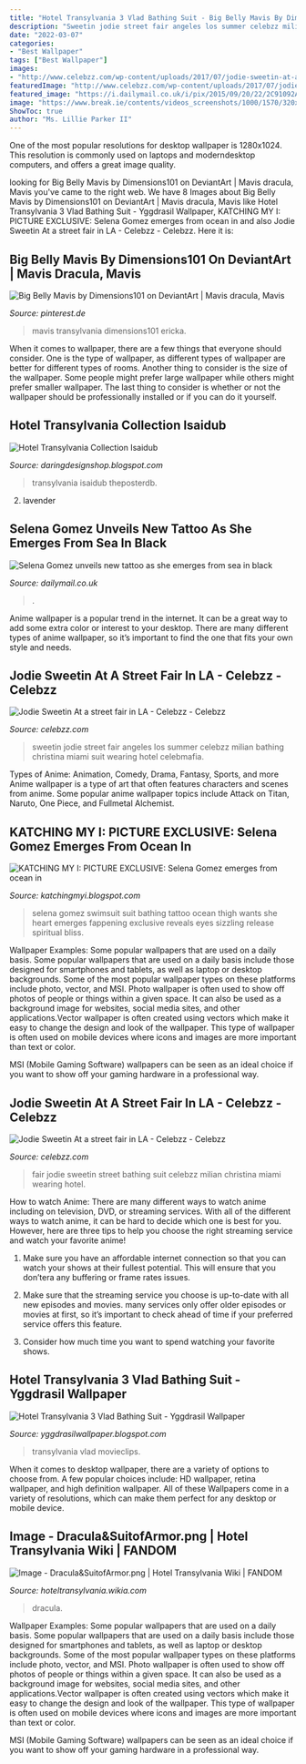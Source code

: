 ```yaml
---
title: "Hotel Transylvania 3 Vlad Bathing Suit - Big Belly Mavis By Dimensions101 On Deviantart"
description: "Sweetin jodie street fair angeles los summer celebzz milian bathing christina miami suit wearing hotel celebmafia"
date: "2022-03-07"
categories:
- "Best Wallpaper"
tags: ["Best Wallpaper"]
images:
- "http://www.celebzz.com/wp-content/uploads/2017/07/jodie-sweetin-at-a-street-fair-in-la_18.jpg"
featuredImage: "http://www.celebzz.com/wp-content/uploads/2017/07/jodie-sweetin-at-a-street-fair-in-la_20.jpg"
featured_image: "https://i.dailymail.co.uk/i/pix/2015/09/20/22/2C91092A00000578-3242429-image-m-39_1442785338349.jpg"
image: "https://www.break.ie/contents/videos_screenshots/1000/1570/320x240/3.jpg"
ShowToc: true
author: "Ms. Lillie Parker II"
---
```



One of the most popular resolutions for desktop wallpaper is 1280x1024. This resolution is commonly used on laptops and moderndesktop computers, and offers a great image quality.

	

		
looking for Big Belly Mavis by Dimensions101 on DeviantArt | Mavis dracula, Mavis you've came to the right web. We have 8 Images about Big Belly Mavis by Dimensions101 on DeviantArt | Mavis dracula, Mavis like Hotel Transylvania 3 Vlad Bathing Suit - Yggdrasil Wallpaper, KATCHING MY I: PICTURE EXCLUSIVE: Selena Gomez emerges from ocean in and also Jodie Sweetin At a street fair in LA - Celebzz - Celebzz. Here it is:
		
    
## Big Belly Mavis By Dimensions101 On DeviantArt | Mavis Dracula, Mavis

<img loading=lazy src="https://i.pinimg.com/originals/45/19/f1/4519f17ce5525659447bddb1e2604161.jpg" onerror="this.onerror=null;this.src='https://tse2.mm.bing.net/th?id=OIP.Akd095v6r0vILdpGy12kvAHaLr&amp;pid=15.1';" alt="Big Belly Mavis by Dimensions101 on DeviantArt | Mavis dracula, Mavis">

_Source: pinterest.de_

>mavis transylvania dimensions101 ericka. 

	

When it comes to wallpaper, there are a few things that everyone should consider. One is the type of wallpaper, as different types of wallpaper are better for different types of rooms. Another thing to consider is the size of the wallpaper. Some people might prefer large wallpaper while others might prefer smaller wallpaper. The last thing to consider is whether or not the wallpaper should be professionally installed or if you can do it yourself.

    
## Hotel Transylvania Collection Isaidub

<img loading=lazy src="https://images.theposterdb.com/prod/public/images/posters/optimized/collections/6278/nCImw192ijDXubIhFUjkEGyGWqihaaMFV2MFY9AZ.jpg" onerror="this.onerror=null;this.src='https://tse3.mm.bing.net/th?id=OIP.wceC1Xl4riB3R0rB1JCKRgHaLH&amp;pid=15.1';" alt="Hotel Transylvania Collection Isaidub">

_Source: daringdesignshop.blogspot.com_

>transylvania isaidub theposterdb. 

	

2. lavender 

    
## Selena Gomez Unveils New Tattoo As She Emerges From Sea In Black

<img loading=lazy src="https://i.dailymail.co.uk/i/pix/2015/09/20/22/2C91092A00000578-3242429-image-m-39_1442785338349.jpg" onerror="this.onerror=null;this.src='https://tse3.mm.bing.net/th?id=OIP.wGlKMCsH1-9KxCAU5cF47QAAAA&amp;pid=15.1';" alt="Selena Gomez unveils new tattoo as she emerges from sea in black">

_Source: dailymail.co.uk_

>. 

	

Anime wallpaper is a popular trend in the internet. It can be a great way to add some extra color or interest to your desktop. There are many different types of anime wallpaper, so it’s important to find the one that fits your own style and needs.

    
## Jodie Sweetin At A Street Fair In LA - Celebzz - Celebzz

<img loading=lazy src="http://www.celebzz.com/wp-content/uploads/2017/07/jodie-sweetin-at-a-street-fair-in-la_20.jpg" onerror="this.onerror=null;this.src='https://tse2.mm.bing.net/th?id=OIP.A4XkxYpOQsv3zeHZ0sGW1wHaLH&amp;pid=15.1';" alt="Jodie Sweetin At a street fair in LA - Celebzz - Celebzz">

_Source: celebzz.com_

>sweetin jodie street fair angeles los summer celebzz milian bathing christina miami suit wearing hotel celebmafia. 

	

Types of Anime: Animation, Comedy, Drama, Fantasy, Sports, and more
Anime wallpaper is a type of art that often features characters and scenes from anime. Some popular anime wallpaper topics include Attack on Titan, Naruto, One Piece, and Fullmetal Alchemist.

    
## KATCHING MY I: PICTURE EXCLUSIVE: Selena Gomez Emerges From Ocean In

<img loading=lazy src="http://i.dailymail.co.uk/i/pix/2015/09/20/22/2C9108A600000578-3242429-image-a-75_1442786380430.jpg" onerror="this.onerror=null;this.src='https://tse1.mm.bing.net/th?id=OIP.5JlNZfzNs5kQ1Pe1iuud3wHaKp&amp;pid=15.1';" alt="KATCHING MY I: PICTURE EXCLUSIVE: Selena Gomez emerges from ocean in">

_Source: katchingmyi.blogspot.com_

>selena gomez swimsuit suit bathing tattoo ocean thigh wants she heart emerges fappening exclusive reveals eyes sizzling release spiritual bliss. 

	

Wallpaper Examples: Some popular wallpapers that are used on a daily basis.
Some popular wallpapers that are used on a daily basis include those designed for smartphones and tablets, as well as laptop or desktop backgrounds. Some of the most popular wallpaper types on these platforms include photo, vector, and MSI. 
Photo wallpaper is often used to show off photos of people or things within a given space. It can also be used as a background image for websites, social media sites, and other applications.Vector wallpaper is often created using vectors which make it easy to change the design and look of the wallpaper. This type of wallpaper is often used on mobile devices where icons and images are more important than text or color. 

MSI (Mobile Gaming Software) wallpapers can be seen as an ideal choice if you want to show off your gaming hardware in a professional way.

    
## Jodie Sweetin At A Street Fair In LA - Celebzz - Celebzz

<img loading=lazy src="http://www.celebzz.com/wp-content/uploads/2017/07/jodie-sweetin-at-a-street-fair-in-la_18.jpg" onerror="this.onerror=null;this.src='https://tse2.mm.bing.net/th?id=OIP.-z9irSMrUBlpJqop7yrzlgHaLH&amp;pid=15.1';" alt="Jodie Sweetin At a street fair in LA - Celebzz - Celebzz">

_Source: celebzz.com_

>fair jodie sweetin street bathing suit celebzz milian christina miami wearing hotel. 

	

How to watch Anime: There are many different ways to watch anime including on television, DVD, or streaming services.
With all of the different ways to watch anime, it can be hard to decide which one is best for you. However, here are three tips to help you choose the right streaming service and watch your favorite anime!
1. Make sure you have an affordable internet connection so that you can watch your shows at their fullest potential. This will ensure that you don’tera any buffering or frame rates issues.

2. Make sure that the streaming service you choose is up-to-date with all new episodes and movies. many services only offer older episodes or movies at first, so it’s important to check ahead of time if your preferred service offers this feature.

3. Consider how much time you want to spend watching your favorite shows.

    
## Hotel Transylvania 3 Vlad Bathing Suit - Yggdrasil Wallpaper

<img loading=lazy src="https://www.break.ie/contents/videos_screenshots/1000/1570/320x240/3.jpg" onerror="this.onerror=null;this.src='https://tse1.mm.bing.net/th?id=OIP.rM3CfjoxPsLTX7TYiHctlwAAAA&amp;pid=15.1';" alt="Hotel Transylvania 3 Vlad Bathing Suit - Yggdrasil Wallpaper">

_Source: yggdrasilwallpaper.blogspot.com_

>transylvania vlad movieclips. 

	

When it comes to desktop wallpaper, there are a variety of options to choose from. A few popular choices include: HD wallpaper, retina wallpaper, and high definition wallpaper. All of these Wallpapers come in a variety of resolutions, which can make them perfect for any desktop or mobile device. 

    
## Image - Dracula&amp;SuitofArmor.png | Hotel Transylvania Wiki | FANDOM

<img loading=lazy src="https://vignette.wikia.nocookie.net/hoteltransylvania/images/d/d6/Dracula%26SuitofArmor.png/revision/latest/scale-to-width-down/640?cb=20151228001749" onerror="this.onerror=null;this.src='https://tse2.mm.bing.net/th?id=OIP.WqxK6HHybrgXKCmujVwYSwHaEA&amp;pid=15.1';" alt="Image - Dracula&amp;SuitofArmor.png | Hotel Transylvania Wiki | FANDOM">

_Source: hoteltransylvania.wikia.com_

>dracula. 

	

Wallpaper Examples: Some popular wallpapers that are used on a daily basis.
Some popular wallpapers that are used on a daily basis include those designed for smartphones and tablets, as well as laptop or desktop backgrounds. Some of the most popular wallpaper types on these platforms include photo, vector, and MSI. 
Photo wallpaper is often used to show off photos of people or things within a given space. It can also be used as a background image for websites, social media sites, and other applications.Vector wallpaper is often created using vectors which make it easy to change the design and look of the wallpaper. This type of wallpaper is often used on mobile devices where icons and images are more important than text or color. 

MSI (Mobile Gaming Software) wallpapers can be seen as an ideal choice if you want to show off your gaming hardware in a professional way.

